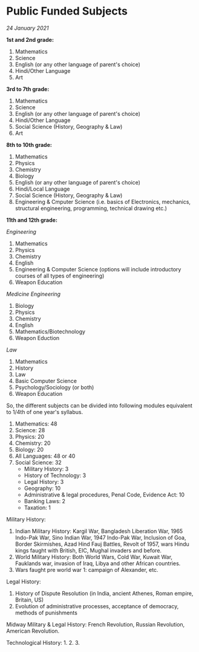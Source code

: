 # Public Funded Subjects

*24 January 2021*

**1st and 2nd grade:**

<ol>
<li> Mathematics
<li> Science
<li> English (or any other language of parent's choice)
<li> Hindi/Other Language
<li> Art
</ol>

**3rd to 7th grade:**

<ol>
<li> Mathematics
<li> Science
<li> English (or any other language of parent's choice)
<li> Hindi/Other Language
<li> Social Science (History, Geography & Law)
<li> Art
</ol>

**8th to 10th grade:**

<ol>
<li> Mathematics
<li> Physics
<li> Chemistry
<li> Biology
<li> English (or any other language of parent's choice)
<li> Hindi/Local Language
<li> Social Science (History, Geography & Law)
<li> Engineering & Cmputer Science (i.e. basics of Electronics, mechanics, structural engineering, programming, technical drawing etc.)
</ol>

**11th and 12th grade:**

*Engineering*
<ol>
<li> Mathematics
<li> Physics
<li> Chemistry
<li> English
<li> Engineering & Computer Science (options will include introductory courses of all types of engineering)
<li> Weapon Education
</ol>

*Medicine*
*Engineering*
<ol>
<li> Biology
<li> Physics
<li> Chemistry
<li> English
<li> Mathematics/Biotechnology
<li> Weapon Eduction
</ol>

*Law*
<ol>
<li> Mathematics
<li> History
<li> Law
<li> Basic Computer Science
<li> Psychology/Sociology (or both)
<li> Weapon Education
</ol>

So, the different subjects can be divided into following modules equivalent to 1/4th of one year's syllabus.

<ol>
<li> Mathematics: 48
<li> Science: 28
<li> Physics: 20
<li> Chemistry: 20
<li> Biology: 20
<li> All Languages: 48 or 40
<li> Social Science: 32
<ul>
<li> Military History: 3
<li> History of Technology: 3
<li> Legal History: 3
<li> Geography: 10
<li> Administrative & legal procedures, Penal Code, Evidence Act: 10
<li> Banking Laws: 2
<li> Taxation: 1
</ul>
</ol>

Military History:
1. Indian Military History: Kargil War, Bangladesh Liberation War, 1965 Indo-Pak War, Sino Indian War, 1947 Indo-Pak War, Inclusion of Goa, Border Skirmishes, Azad Hind Fauj Battles, Revolt of 1957, wars Hindu kings faught with British, EIC, Mughal invaders and before. 
2. World Military History: Both World Wars, Cold War, Kuwait War, Fauklands war, invasion of Iraq, Libya and other African countries.
3. Wars faught pre world war 1: campaign of Alexander, etc.

Legal History:
1. History of Dispute Resolution (in India, ancient Athenes, Roman empire, Britain, US)
2. Evolution of administrative processes, acceptance of democracy, methods of punishments

Midway Military & Legal History: French Revolution, Russian Revolution, American Revolution. 

Technological History:
1.
2.
3.
